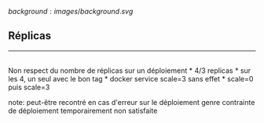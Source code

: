 $background:images/background.svg$
## Réplicas
---
<br/>
Non respect du nombre de réplicas sur un déploiement  
* 4/3 replicas
* sur les 4, un seul avec le bon tag
* docker service scale=3 sans effet
* scale=0 puis scale=3

note:
peut-être recontré en cas d'erreur sur le déploiement genre contrainte de déploiement temporairement non satisfaite
